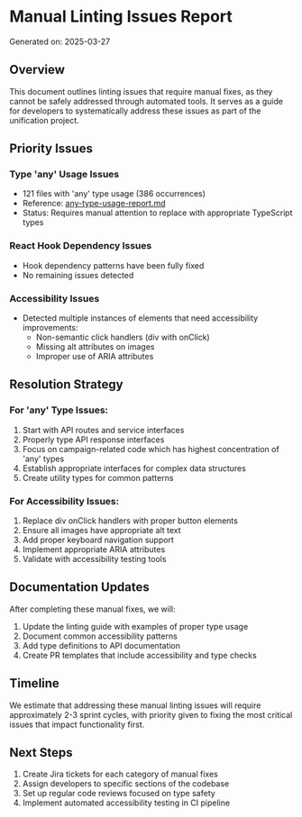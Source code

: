 # Manual Linting Issues Report
Generated on: 2025-03-27

## Overview

This document outlines linting issues that require manual fixes, as they cannot be safely addressed through automated tools. It serves as a guide for developers to systematically address these issues as part of the unification project.

## Priority Issues

### Type 'any' Usage Issues
- 121 files with 'any' type usage (386 occurrences)
- Reference: [any-type-usage-report.md](./any-type-usage-report.md)
- Status: Requires manual attention to replace with appropriate TypeScript types

### React Hook Dependency Issues
- Hook dependency patterns have been fully fixed
- No remaining issues detected

### Accessibility Issues
- Detected multiple instances of elements that need accessibility improvements:
  - Non-semantic click handlers (div with onClick)
  - Missing alt attributes on images
  - Improper use of ARIA attributes

## Resolution Strategy

### For 'any' Type Issues:
1. Start with API routes and service interfaces
2. Properly type API response interfaces
3. Focus on campaign-related code which has highest concentration of 'any' types
4. Establish appropriate interfaces for complex data structures
5. Create utility types for common patterns

### For Accessibility Issues:
1. Replace div onClick handlers with proper button elements
2. Ensure all images have appropriate alt text
3. Add proper keyboard navigation support
4. Implement appropriate ARIA attributes
5. Validate with accessibility testing tools

## Documentation Updates

After completing these manual fixes, we will:

1. Update the linting guide with examples of proper type usage
2. Document common accessibility patterns
3. Add type definitions to API documentation
4. Create PR templates that include accessibility and type checks

## Timeline

We estimate that addressing these manual linting issues will require approximately 2-3 sprint cycles, with priority given to fixing the most critical issues that impact functionality first.

## Next Steps

1. Create Jira tickets for each category of manual fixes
2. Assign developers to specific sections of the codebase
3. Set up regular code reviews focused on type safety
4. Implement automated accessibility testing in CI pipeline 